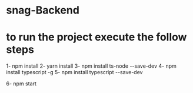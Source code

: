 # snag-Backend

# to run the project execute the follow steps
 
1- npm install
2- yarn install
3- npm install ts-node --save-dev
4- npm install typescript -g 
5- npm install typescript --save-dev

6- npm start